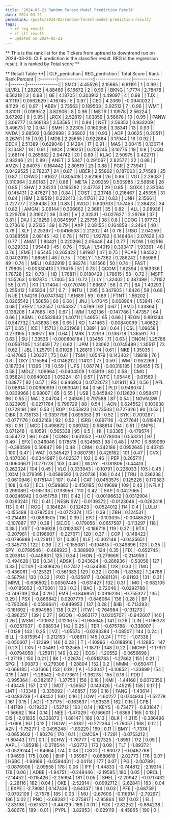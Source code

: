 ```yaml
---
title: '2024-03-21 Random Forest Model Prediction Result'
date: 2024-03-21
permalink: /posts/2024/03/random-forest-model-prediction-result/
tags:
  - rf reg result
  - rf clf result
  - updated on 2024-03-21
---
```

** This is the rank list for the Tickers from uptrend to downtrend run on 2024-03-20. CLF prediction is the classifier result. REG is the regression result. It is ranked by Total score ** 



** Result Table **|         |   CLF_perdiction |   REG_perdiction |   Total Score |   Rank |   Rank Percent |
|:--------|-----------------:|-----------------:|--------------:|-------:|---------------:|
| SMCI    |       4.45526    |      2.15665     |     6.61191   |      1 |           0.99 |
| ULVR.L  |       1.28203    |      4.88469     |     6.16672   |      2 |           0.99 |
| BKNG    |       1.7774     |      2.78478     |     4.56218   |      3 |           0.98 |
| GE      |       4.18705    |      0.303912    |     4.49097   |      4 |           0.98 |
| TJX     |       4.11119    |      0.0562629   |     4.16745   |      5 |           0.97 |
| CEG     |       4.2069     |     -0.0940032   |     4.1129    |      6 |           0.97 |
| ABBV    |       3.73563    |      0.189503    |     3.92513   |      7 |           0.96 |
| WMT     |       3.81011    |      0.0189512   |     3.82906   |      8 |           0.96 |
| MSTR    |       1.10978    |      2.56224     |     3.67202   |      9 |           0.95 |
| LRCX    |       2.52819    |      1.03859     |     3.56678   |     10 |           0.95 |
| PANW    |       3.06777    |      0.468183    |     3.53595   |     11 |           0.94 |
| NET     |       2.56352    |      0.933209    |     3.49673   |     12 |           0.94 |
| SMH     |       3.22305    |      0.160358    |     3.38341   |     13 |           0.93 |
| NVDA    |       2.68502    |      0.682998    |     3.36802   |     14 |           0.93 |
| ADP     |       3.0625     |      0.20511     |     3.26761   |     15 |           0.92 |
| MDB     |       2.25655    |      0.922884    |     3.17944   |     16 |           0.92 |
| DECK    |       2.51389    |      0.629048    |     3.14294   |     17 |           0.91 |
| MAS     |       3.00415    |      0.130714    |     3.13487   |     18 |           0.91 |
| MCK     |       2.90251    |      0.205245    |     3.10775   |     19 |           0.9  |
| QQQ     |       2.68174    |      0.265682    |     2.94742   |     20 |           0.89 |
| KLAC    |       2.50975    |      0.422711    |     2.93246   |     21 |           0.89 |
| ANET    |       2.5347     |      0.291067    |     2.82577   |     22 |           0.88 |
| AMZN    |       2.64075    |      0.164442    |     2.80519   |     23 |           0.88 |
| PGR     |       2.73941    |      0.0429525   |     2.78237   |     24 |           0.87 |
| UBER    |       2.55862    |      0.187063    |     2.74568   |     25 |           0.87 |
| CRWD    |       1.81627    |      0.805418    |     2.62169   |     26 |           0.86 |
| VGT     |       2.29087    |      0.310964    |     2.60183   |     27 |           0.86 |
| META    |       2.09259    |      0.505985    |     2.59858   |     28 |           0.85 |
| SHW     |       2.28223    |      0.195282    |     2.47752   |     29 |           0.85 |
| SOXX    |       2.33084    |      0.145431    |     2.47627   |     30 |           0.84 |
| COST    |       2.23748    |      0.216467    |     2.45395   |     31 |           0.84 |
| IBM     |       2.19519    |      0.222413    |     2.41761   |     32 |           0.83 |
| UNH     |       2.15661    |      0.227777    |     2.38438   |     33 |           0.83 |
| AVGO    |       0.809703   |      1.57453     |     2.38423   |     34 |           0.82 |
| AMGN    |       2.06144    |      0.306662    |     2.3681    |     35 |           0.82 |
| ALL     |       2.08936    |      0.229706    |     2.31907   |     36 |           0.81 |
| V       |       2.32531    |     -0.027627    |     2.29768   |     37 |           0.81 |
| DXJ     |       2.19259    |      0.0649597   |     2.25755   |     38 |           0.8  |
| DDOG    |       1.97773    |      0.273616    |     2.25135   |     39 |           0.79 |
| AXP     |       2.08155    |      0.164858    |     2.2464    |     40 |           0.79 |
| XLF     |       2.25367    |     -0.0416508   |     2.21202   |     41 |           0.78 |
| RSG     |       2.04259    |      0.0388558   |     2.08145   |     42 |           0.78 |
| INTC    |       1.92782    |      0.148464    |     2.07629   |     43 |           0.77 |
| AMAT    |       1.83421    |      0.220266    |     2.05448   |     44 |           0.77 |
| NOW     |       1.62516    |      0.329332    |     1.95449   |     45 |           0.76 |
| TSLA    |       1.54019    |      0.393417    |     1.93361   |     46 |           0.76 |
| EME     |       1.65445    |      0.265422    |     1.91987   |     47 |           0.75 |
| PCAR    |       1.84522    |      0.0402919   |     1.88551   |     48 |           0.75 |
| TOELY   |       1.57362    |      0.286242    |     1.85986   |     49 |           0.74 |
| MELI    |       0.832919   |      0.98274     |     1.81566   |     50 |           0.74 |
| FAST    |       1.79805    |     -0.00330413  |     1.79475   |     51 |           0.73 |
| QCOM    |       1.62394    |      0.163336    |     1.78728   |     52 |           0.73 |
| HD      |       1.76811    |      0.0180429   |     1.78615   |     53 |           0.72 |
| MSFT    |       1.55263    |      0.187874    |     1.7405    |     54 |           0.72 |
| LLY     |       1.32402    |      0.387499    |     1.71152   |     55 |           0.71 |
| KR      |       1.71404    |     -0.0170746   |     1.69697   |     56 |           0.71 |
| BA      |       1.40293    |      0.255412    |     1.65834   |     57 |           0.7  |
| INTU    |       1.295      |      0.347605    |     1.6426    |     58 |           0.69 |
| NUE     |       1.54216    |      0.0747342   |     1.61689   |     59 |           0.69 |
| FTNT    |       1.56202    |      0.0265542   |     1.58858   |     60 |           0.68 |
| JNJ     |       1.47045    |      0.068964    |     1.53941   |     61 |           0.68 |
| VEEV    |       1.32557    |      0.154337    |     1.4799    |     62 |           0.67 |
| AMD     |       1.33864    |      0.138206    |     1.47685   |     63 |           0.67 |
| IWM     |       1.62136    |     -0.147786    |     1.47357   |     64 |           0.66 |
| ASML    |       0.0583843  |      1.40711     |     1.4655    |     65 |           0.66 |
| REGN    |       0.891244   |      0.547732    |     1.43898   |     66 |           0.65 |
| KO      |       1.41463    |     -0.00840099  |     1.40622   |     67 |           0.65 |
| ICE     |       1.15713    |      0.231968    |     1.3891    |     68 |           0.64 |
| CSL     |       1.09658    |      0.273195    |     1.36977   |     69 |           0.64 |
| MRK     |       1.22919    |      0.136718    |     1.36591   |     70 |           0.63 |
| SU      |       1.33536    |     -0.000808184 |     1.33456   |     71 |           0.63 |
| ONON    |       1.25788    |      0.0567105   |     1.31459   |     72 |           0.62 |
| JPM     |       1.23062    |      0.0745489   |     1.30517   |     73 |           0.62 |
| JBL     |       1.25791    |      0.01028     |     1.26819   |     74 |           0.61 |
| NKE     |       1.35035    |     -0.147085    |     1.20327   |     75 |           0.61 |
| TSM     |       1.05479    |      0.143402    |     1.19819   |     76 |           0.6  |
| OXY     |       1.15584    |     -0.0146212   |     1.14121   |     77 |           0.59 |
| WM      |       0.952269   |      0.187334    |     1.1396    |     78 |           0.59 |
| UPS     |       1.06774    |     -0.00319185  |     1.06455   |     79 |           0.58 |
| MDLZ    |       1.09964    |     -0.0404509   |     1.05919   |     80 |           0.58 |
| CMG     |       0.95824    |      0.0940026   |     1.05224   |     81 |           0.57 |
| WFC     |       1.05446    |     -0.01569     |     1.03877   |     82 |           0.57 |
| RS      |       0.946903   |      0.0722072   |     1.01911   |     83 |           0.56 |
| AFL     |       0.98614    |      0.00690919  |     0.993049  |     84 |           0.56 |
| PLD     |       0.946074   |      0.0339966   |     0.98007   |     85 |           0.55 |
| USB     |       0.845842   |      0.112629    |     0.958471  |     86 |           0.55 |
| MA      |       2.04704    |     -1.24946     |     0.797588  |     87 |           0.54 |
| NOVN.SW |       0.823905   |     -0.0271764   |     0.796729  |     88 |           0.54 |
| ACN     |       0.624552   |      0.103638    |     0.728191  |     89 |           0.53 |
| ROP     |       0.553823   |      0.173503    |     0.727326  |     90 |           0.53 |
| CIBR    |       0.735133   |     -0.0397796   |     0.695353  |     91 |           0.52 |
| SYK     |       0.709287   |     -0.0771176   |     0.632169  |     92 |           0.52 |
| ISRG    |       0.897116   |     -0.277641    |     0.619474  |     93 |           0.51 |
| MCD     |       0.498872   |      0.089742    |     0.588614  |     94 |           0.51 |
| SNPS    |       0.671248   |     -0.10591     |     0.565338  |     95 |           0.5  |
| HII     |       1.03385    |     -0.479574    |     0.554272  |     96 |           0.49 |
| CDNS    |       0.631052   |     -0.0778006   |     0.553251  |     97 |           0.49 |
| EFX     |       0.346048   |      0.178515    |     0.524563  |     98 |           0.48 |
| MPC     |       0.889069   |     -0.380599    |     0.50847   |     99 |           0.48 |
| CRM     |       0.342186   |      0.0952645   |     0.43745   |    100 |           0.47 |
| WAT     |       0.345427   |      0.0807351   |     0.426162  |    101 |           0.47 |
| CVX     |       0.437036   |     -0.0344987   |     0.402537  |    102 |           0.46 |
| PEP     |       0.265711   |      0.00606671  |     0.271778  |    103 |           0.46 |
| WDAY    |      -0.181806   |      0.44413     |     0.262324  |    104 |           0.45 |
| VLO     |       0.333943   |     -0.10791     |     0.226033  |    105 |           0.45 |
| XOM     |       0.279395   |     -0.0586592   |     0.220736  |    106 |           0.44 |
| TRU     |       0.236238   |     -0.0610946   |     0.175144  |    107 |           0.44 |
| CAT     |       0.0453575  |      0.125226    |     0.170583  |    108 |           0.43 |
| ECL     |       0.599883   |     -0.450195    |     0.149689  |    109 |           0.43 |
| NFLX    |       0.299089   |     -0.165133    |     0.133956  |    110 |           0.42 |
| SAP     |       0.0427065  |      0.00246942  |     0.0451759 |    111 |           0.42 |
| C       |      -0.00196632 |      0.0312904   |     0.0293241 |    112 |           0.41 |
| NESN.SW |      -0.0139372  |     -0.0123046   |    -0.0262418 |    113 |           0.41 |
| ROG     |      -0.184824   |      0.132423    |    -0.0524012 |    114 |           0.4  |
| LULU    |      -0.155488   |      0.0782504   |    -0.0772374 |    115 |           0.39 |
| ZBH     |       0.124531   |     -0.214481    |    -0.0899505 |    116 |           0.39 |
| EPD     |      -0.103035   |     -0.00485207  |    -0.107887  |    117 |           0.38 |
| SIE.DE  |      -0.179056   |      0.0657587   |    -0.113297  |    118 |           0.38 |
| VST     |      -0.196928   |      0.0102087   |    -0.186719  |    119 |           0.37 |
| RTX     |      -0.207981   |     -0.0196907   |    -0.227671  |    120 |           0.37 |
| COP     |      -0.148422   |     -0.0796888   |    -0.22811   |    121 |           0.36 |
| XLE     |      -0.302148   |     -0.0435651   |    -0.345713  |    122 |           0.36 |
| Z       |      -0.155081   |     -0.194815    |    -0.349896  |    123 |           0.35 |
| SPY     |       0.0799546  |     -0.468923    |    -0.388969  |    124 |           0.35 |
| FIX     |      -0.652745   |      0.203914    |    -0.448831  |    125 |           0.34 |
| HON     |      -0.279669   |     -0.214959    |    -0.494628  |    126 |           0.34 |
| ADSK    |      -0.243624   |     -0.286936    |    -0.53056   |    127 |           0.33 |
| CTVA    |      -0.808426   |      0.27412     |    -0.534305  |    128 |           0.33 |
| TMO     |      -0.436061   |     -0.125321    |    -0.561383  |    129 |           0.32 |
| COIN    |      -1.83582    |      1.24788     |    -0.58794   |    130 |           0.32 |
| PXD     |      -0.525817   |     -0.0861131   |    -0.61193   |    131 |           0.31 |
| MRVL    |      -0.636502   |      0.00507445  |    -0.631427  |    132 |           0.31 |
| MO      |      -0.682105   |     -0.0185053   |    -0.70061   |    133 |           0.3  |
| BAC     |      -0.72046    |     -0.0292788   |    -0.749739  |    134 |           0.29 |
| EMR     |      -0.846951   |      0.0916236   |    -0.755327  |    135 |           0.29 |
| PSX     |      -0.866842   |      0.0207779   |    -0.846064  |    136 |           0.28 |
| BP      |      -0.790288   |     -0.0596641   |    -0.849953  |    137 |           0.28 |
| BIIB    |      -0.713293   |     -0.181692    |    -0.894985  |    138 |           0.27 |
| ITW     |      -0.764984   |     -0.131273    |    -0.896257  |    139 |           0.27 |
| GOOG    |      -0.963177   |      0.0205707   |    -0.942607  |    140 |           0.26 |
| WSM     |      -1.10932    |      0.123675    |    -0.985645  |    141 |           0.26 |
| LIN     |      -0.96323    |     -0.0257037   |    -0.988934  |    142 |           0.25 |
| TER     |      -0.675788   |     -0.338007    |    -1.0138    |    143 |           0.25 |
| VZ      |      -1.05574    |     -0.0293384   |    -1.08507   |    144 |           0.24 |
| BILL    |      -0.875954   |     -0.212153    |    -1.08811   |    145 |           0.24 |
| TTE     |      -1.07338    |     -0.050607    |    -1.12399   |    146 |           0.23 |
| T       |      -1.10996    |     -0.0188916   |    -1.12885   |    147 |           0.23 |
| TXN     |      -1.05461    |     -0.132565    |    -1.18717   |    148 |           0.22 |
| MCHP    |      -1.17971    |     -0.0794058   |    -1.25911   |    149 |           0.22 |
| EOG     |      -1.20552    |     -0.0656698   |    -1.27119   |    150 |           0.21 |
| BK      |      -1.22674    |     -0.0518783   |    -1.27862   |    151 |           0.21 |
| SPGI    |      -1.00873    |     -0.279306    |    -1.28804   |    152 |           0.2  |
| MMM     |      -0.650471   |     -0.666185    |    -1.31666   |    153 |           0.19 |
| A       |      -1.23047    |     -0.10852     |    -1.33899   |    154 |           0.19 |
| ABT     |      -1.28542    |     -0.0773611   |    -1.36278   |    155 |           0.18 |
| PDD     |      -0.995364   |     -0.382167    |    -1.37753   |    156 |           0.18 |
| KMI     |      -1.44168    |      0.0072359   |    -1.43445   |    157 |           0.17 |
| MDT     |      -1.59557    |      0.143426    |    -1.45215   |    158 |           0.17 |
| LMT     |      -1.13348    |     -0.335092    |    -1.46857   |    159 |           0.16 |
| FANG    |      -1.43614    |     -0.0483739   |    -1.48452   |    160 |           0.16 |
| LOW     |      -1.60227    |      0.0744934   |    -1.52778   |    161 |           0.15 |
| ADI     |      -1.37175    |     -0.163637    |    -1.53539   |    162 |           0.15 |
| CPB     |      -1.41789    |     -0.119232    |    -1.53712   |    163 |           0.14 |
| KEYS    |      -0.73477    |     -0.831847    |    -1.56662   |    164 |           0.14 |
| NEE     |      -1.47029    |     -0.166601    |    -1.6369    |    165 |           0.13 |
| DIS     |      -2.01835    |      0.336873    |    -1.68147   |    166 |           0.13 |
| BLK     |      -1.3115     |     -0.386496    |    -1.698     |    167 |           0.12 |
| TROW    |      -1.5182     |     -0.272364    |    -1.79057   |    168 |           0.12 |
| AZN     |      -1.75277    |     -0.0495248   |    -1.80229   |    169 |           0.11 |
| BMY     |      -1.7374     |     -0.0653602   |    -1.80276   |    170 |           0.11 |
| CMCSA   |      -1.7291     |     -0.0753212   |    -1.80443   |    171 |           0.1  |
| SCHW    |      -1.76777    |     -0.127325    |    -1.8951    |    172 |           0.09 |
| AAPL    |      -1.85918    |     -0.078544    |    -1.93772   |    173 |           0.09 |
| TLT     |      -1.89372    |     -0.0529244   |    -1.94664   |    174 |           0.08 |
| CSCO    |      -1.90072    |     -0.0462768   |    -1.94699   |    175 |           0.08 |
| BHP     |      -1.95967    |     -0.0680619   |    -2.02773   |    176 |           0.07 |
| HSBC    |      -1.98169    |     -0.0594431   |    -2.04114   |    177 |           0.07 |
| PG      |      -2.00789    |     -0.0876906   |    -2.09558   |    178 |           0.06 |
| IFF     |      -1.44833    |     -0.744812    |    -2.19314   |    179 |           0.06 |
| ADBE    |      -1.94751    |     -0.248446    |    -2.19595   |    180 |           0.05 |
| ORCL    |      -2.14452    |     -0.115426    |    -2.25994   |    181 |           0.05 |
| SHEL    |      -2.20942    |     -0.0717432   |    -2.28116   |    182 |           0.04 |
| OKE     |      -2.52914    |     -0.0992712   |    -2.62841   |    183 |           0.04 |
| EXPE    |      -2.79081    |      0.147439    |    -2.64337   |    184 |           0.03 |
| PFE     |      -2.68759    |     -0.0702109   |    -2.7578    |    185 |           0.03 |
| MU      |      -2.67606    |     -0.116914    |    -2.79297   |    186 |           0.02 |
| PNC     |      -2.68282    |     -0.275817    |    -2.95864   |    187 |           0.02 |
| EL      |      -2.83198    |     -0.615311    |    -3.44729   |    188 |           0.01 |
| FDX     |      -2.82252    |     -0.864238    |    -3.68676   |    189 |           0.01 |
| PYPL    |      -3.82953    |     -0.629119    |    -4.45865   |    190 |           0    |